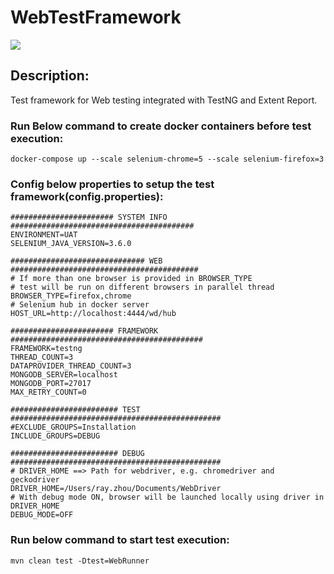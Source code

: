 # WebTestFramework

[![](https://jitpack.io/v/rayzhouzhj/WebTestFramework.svg)](https://jitpack.io/#rayzhouzhj/WebTestFramework)

## Description:
Test framework for Web testing integrated with TestNG and Extent Report.

### Run Below command to create docker containers before test execution:
```
docker-compose up --scale selenium-chrome=5 --scale selenium-firefox=3
```

### Config below properties to setup the test framework(config.properties):
```
####################### SYSTEM INFO #########################################
ENVIRONMENT=UAT
SELENIUM_JAVA_VERSION=3.6.0

############################## WEB ##########################################
# If more than one browser is provided in BROWSER_TYPE
# test will be run on different browsers in parallel thread
BROWSER_TYPE=firefox,chrome
# Selenium hub in docker server
HOST_URL=http://localhost:4444/wd/hub

####################### FRAMEWORK ###########################################
FRAMEWORK=testng
THREAD_COUNT=3
DATAPROVIDER_THREAD_COUNT=3
MONGODB_SERVER=localhost
MONGODB_PORT=27017
MAX_RETRY_COUNT=0

######################## TEST ###############################################
#EXCLUDE_GROUPS=Installation
INCLUDE_GROUPS=DEBUG

######################## DEBUG ###############################################
# DRIVER_HOME ==> Path for webdriver, e.g. chromedriver and geckodriver
DRIVER_HOME=/Users/ray.zhou/Documents/WebDriver
# With debug mode ON, browser will be launched locally using driver in DRIVER_HOME
DEBUG_MODE=OFF
```

### Run below command to start test execution:
```
mvn clean test -Dtest=WebRunner
```
